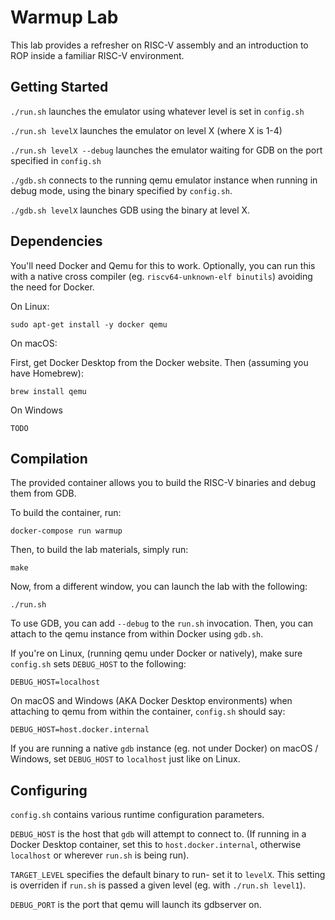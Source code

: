 # Warmup Lab

This lab provides a refresher on RISC-V assembly and an introduction to ROP inside a familiar RISC-V environment.

## Getting Started

`./run.sh` launches the emulator using whatever level is set in `config.sh`

`./run.sh levelX` launches the emulator on level X (where X is 1-4)

`./run.sh levelX --debug` launches the emulator waiting for GDB on the port specified in `config.sh`

`./gdb.sh` connects to the running qemu emulator instance when running in debug mode, using the binary specified by `config.sh`.

`./gdb.sh levelX` launches GDB using the binary at level X.

## Dependencies

You'll need Docker and Qemu for this to work.
Optionally, you can run this with a native cross compiler (eg. `riscv64-unknown-elf binutils`) avoiding the need for Docker.

On Linux:

```sudo apt-get install -y docker qemu```

On macOS:

First, get Docker Desktop from the Docker website. Then (assuming you have Homebrew):

```brew install qemu```

On Windows

```TODO```

## Compilation

The provided container allows you to build the RISC-V binaries and debug them from GDB.

To build the container, run:

```docker-compose run warmup```

Then, to build the lab materials, simply run:

```make```

Now, from a different window, you can launch the lab with the following:

```
./run.sh
```

To use GDB, you can add `--debug` to the `run.sh` invocation. Then, you can attach to the qemu instance
from within Docker using `gdb.sh`.

If you're on Linux, (running qemu under Docker or natively), make sure `config.sh` sets `DEBUG_HOST` to the following:

```
DEBUG_HOST=localhost
```

On macOS and Windows (AKA Docker Desktop environments) when attaching to qemu from within the container, `config.sh` should say:

```
DEBUG_HOST=host.docker.internal
```

If you are running a native `gdb` instance (eg. not under Docker) on macOS / Windows, set `DEBUG_HOST` to `localhost` just like on Linux.

## Configuring

`config.sh` contains various runtime configuration parameters.

`DEBUG_HOST` is the host that `gdb` will attempt to connect to.
(If running in a Docker Desktop container, set this to `host.docker.internal`, otherwise `localhost` or wherever `run.sh` is being run).

`TARGET_LEVEL` specifies the default binary to run- set it to `levelX`.
This setting is overriden if `run.sh` is passed a given level (eg. with `./run.sh level1`).

`DEBUG_PORT` is the port that qemu will launch its gdbserver on.

